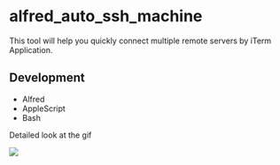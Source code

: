 # alfred_auto_ssh_machine

This tool will help you quickly connect multiple remote servers by iTerm Application. 

## Development

* Alfred
* AppleScript 
* Bash  

Detailed look at the gif


![](http://s3.mogucdn.com/mlcdn/c45406/180225_67ih44ia0jf4dc6kb4c3l3h5chb8l_1265x718.gif)
